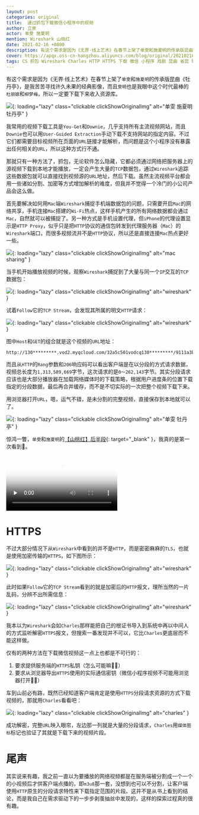 ```yaml
---
layout: post
categories: original
title:  通过抓包下载微信小程序中的视频
author: 立泉
actor: 单雯 施夏明
mention: Wireshark 山桃红
date: 2021-02-16 +0800
description: 有这个需求是因为《无界·线上艺术》在春节上架了单雯和施夏明的传承版昆曲《牡丹亭》，是我苦苦寻找许久未果的经典影像，而且雯明也是我眼中这个时代最棒的杜丽娘和柳梦梅，所以一定要下载下来收入资源库。
cover: https://apqx.oss-cn-hangzhou.aliyuncs.com/blog/original/20210216/safari_kunqv_mudanting.jpg
tags: CS 抓包 Wireshark Charles HTTP HTTPS 下载 微信 小程序 戏剧 昆曲 省昆 牡丹亭 单雯 施夏明
---
```


有这个需求是因为《无界·线上艺术》在春节上架了`单雯`和`施夏明`的传承版昆曲《牡丹亭》，是我苦苦寻找许久未果的经典影像，而且`雯明`也是我眼中这个时代最棒的`杜丽娘`和`柳梦梅`，所以一定要下载下来收入资源库。

![](https://apqx.oss-cn-hangzhou.aliyuncs.com/blog/original/20210216/iphone_kunqv_mudanting.webp){: loading="lazy" class="clickable clickShowOriginalImg" alt="单雯 施夏明 牡丹亭" }

我常用的视频下载工具是`You-Get`和`Downie`，几乎支持所有主流视频网站，而且`Downie`也可以用`User-Guided Extraction`手动下载不支持网站的指定内容。不过它们都需要目标视频所在页面的`URL`链接才能解析，而问题是这个小程序没有暴露出任何相关的`URL`，所以这种方式行不通。

那就只有一种方法了，抓包，无论软件怎么隐藏，它都必须通过网络把服务器上的源视频下载到本地才能播放，一定会产生大量的`TCP`数据包，通过`Wireshark`追踪这些数据包就可以直接找到视频源的`URL`地址，然后下载。虽然主流视频平台都会用一些诸如分割、加密等方式增加解析的难度，但我并不觉得一个冷门的小公司产品会这么做。

首先要解决如何用`Mac`端`Wireshark`捕捉手机端数据包的问题，只需要开启`Mac`的网络共享，手机连接`Mac`搭建的`Wi-Fi`热点，这样手机产生的所有网络数据都会通过`Mac`，自然就可以被捕捉了。另一种方式是手机设置代理，但`iPhone`的代理设置显示是`HTTP Proxy`，似乎只是把`HTTP`协议的通信包转发到代理服务器（`Mac`）的`Wireshark`端口，而很多视频流并不是`HTTP`协议，所以还是直接连接`Mac`热点更好一些。

![](https://apqx.oss-cn-hangzhou.aliyuncs.com/blog/original/20210216/mac_wifi_share.webp){: loading="lazy" class="clickable clickShowOriginalImg" alt="mac sharing" }

当手机开始播放视频的时候，观察`Wireshark`捕捉到了大量与同一个`IP`交互的`TCP`数据包：

![](https://apqx.oss-cn-hangzhou.aliyuncs.com/blog/original/20210216/wireshark_http.jpg){: loading="lazy" class="clickable clickShowOriginalImg" alt="wireshark" }

试着`Follow`它的`TCP Stream`，会发现其所属的明文`HTTP`请求：

![](https://apqx.oss-cn-hangzhou.aliyuncs.com/blog/original/20210216/wireshark_http_follow.jpg){: loading="lazy" class="clickable clickShowOriginalImg" alt="wireshark" }

图中`Host`和`GET`的组合就是这个视频的`URL`地址：

```http
http://130*********.vod2.myqcloud.com/32a5c501vodcq130*********/9111a3b75285890814193748493/************UA.mp4
```

而且从`HTTP`的`Rang`参数和`206`响应码可以看出客户端是在以分段的方式请求数据，视频总长度为`1,313,589,669`字节，这次请求的是`0～262,143`字节。其实分段请求应该也是大部分播放器在加载网络媒体时的下载策略，根据用户进度条的位置下载指定的分段数据，最后再合并缓存，而不是不切实际的一次把整个视频下载下来。

用浏览器打开`URL`，嗯，运气不错，是未分割的完整视频，直接保存到本地就可以了。

![](https://apqx.oss-cn-hangzhou.aliyuncs.com/blog/original/20210216/safari_kunqv_mudanting.jpg){: loading="lazy" class="clickable clickShowOriginalImg" alt="单雯 牡丹亭" }

惊鸿一瞥，`单雯`和`施夏明`的[【山桃红】后半段](https://www.bilibili.com/video/BV1ZB4y1c7DV){: target="_blank" }，我真的是第一次看到🥰。

<video class="responsive-video" playsinline controls preload="none" poster="https://apqx.oss-cn-hangzhou.aliyuncs.com/blog/original/20210216/kunqv_shantaohong.jpg">
    <source src="https://apqx.oss-cn-hangzhou.aliyuncs.com/blog/original/20210216/kunqv_shantaohong_h264.mp4" type="video/mp4">
</video>

# HTTPS

不过大部分情况下从`Wireshark`中看到的并不是`HTTP`，而是密密麻麻的`TLS`，也就是使用加密传输的`HTTPS`，如下图所示：

![](https://apqx.oss-cn-hangzhou.aliyuncs.com/blog/original/20210216/wireshark_https.webp){: loading="lazy" class="clickable clickShowOriginalImg" alt="wireshark" }

此时如果`Follow`它的`TCP Stream`看到的就是加密后的`HTTP`报文，理所当然的一片乱码，分辨不出所需信息：

![](https://apqx.oss-cn-hangzhou.aliyuncs.com/blog/original/20210216/wireshark_https_follow.webp){: loading="lazy" class="clickable clickShowOriginalImg" alt="wireshark" }

我本以为`Wireshark`会如`Charles`那样能把自己的根证书导入到系统中再以中间人的方式监听解密`HTTPS`报文，但搜索一番发现并不可以，它比`Charles`更底层而不能这样做。

仅有的两种方法在下载微信视频这一点上也都是不可行的：

1. 要求提供服务端的`HTTPS`私钥（怎么可能嘛🤷🏻）
2. 要求从浏览器导出`HTTPS`使用的实际通信密钥（微信小程序视频不可能用浏览器打开🤷🏻）

车到山前必有路，既然已经知道客户端肯定是使用`HTTPS`分段请求资源的方式下载视频的，那就用`Charles`看看吧：

![](https://apqx.oss-cn-hangzhou.aliyuncs.com/blog/original/20210216/charles_https.webp){: loading="lazy" class="clickable clickShowOriginalImg" alt="charles" }

成功解密，完整`URL`映入眼帘，左边那一列就是大量的分段请求，`Charles`用`媒体图标`标记也验证了其就是下载下来的视频片段。

# 尾声

其实说来有趣，我之前一直以为要播放的网络视频都是在服务端被分割成一个一个的小视频后才供客户端点播的，即`m3u8`那一套，没想到也可以不分割，让客户端使用`HTTP`原生的分段请求特性来下载指定范围的片段。这并不是从书上看到的结论，而是我自己在需求驱动下的一步步剥茧抽丝中发现的，这样的探索过程真的很有趣。